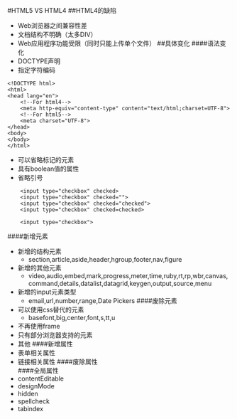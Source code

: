 #HTML5 VS HTML4
##HTML4的缺陷
- Web浏览器之间兼容性差
- 文档结构不明确（太多DIV）
- Web应用程序功能受限（同时只能上传单个文件）
##具体变化
####语法变化
- DOCTYPE声明
- 指定字符编码
```
<!DOCTYPE html>
<html>
<head lang="en">
    <!--For html4-->
    <meta http-equiv="content-type" content="text/html;charset=UTF-8">
    <!--For html5-->
    <meta charset="UTF-8">
</head>
<body>
</body>
</html>
```

- 可以省略标记的元素
- 具有boolean值的属性
- 省略引号

```
    <input type="checkbox" checked>
    <input type="checkbox" checked="">
    <input type="checkbox" checked="checked">
    <input type="checkbox" checked=checked>
    
    <input type="checkbox">
```

####新增元素
- 新增的结构元素
    - section,article,aside,header,hgroup,footer,nav,figure
- 新增的其他元素
    - video,audio,embed,mark,progress,meter,time,ruby,rt,rp,wbr,canvas,command,details,datalist,datagrid,keygen,output,source,menu
- 新增的input元素类型
    - email,url,number,range,Date Pickers
####废除元素    
- 可以使用css替代的元素
    - basefont,big,center,font,s,tt,u
- 不再使用frame
- 只有部分浏览器支持的元素
- 其他
####新增属性
- 表单相关属性
- 链接相关属性
####废除属性  
####全局属性
- contentEditable
- designMode
- hidden
- spellcheck
- tabindex
   